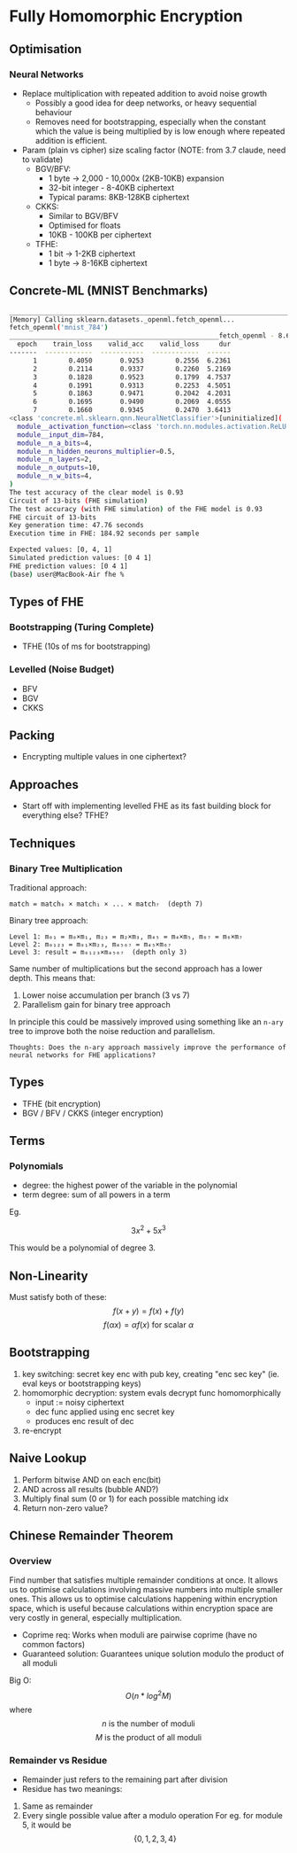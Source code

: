 # Fully Homomorphic Encryption

## Optimisation

### Neural Networks

- Replace multiplication with repeated addition to avoid noise growth
  - Possibly a good idea for deep networks, or heavy sequential behaviour
  - Removes need for bootstrapping, especially when the constant which the
    value is being multiplied by is low enough where repeated addition is
    efficient.
- Param (plain vs cipher) size scaling factor (NOTE: from 3.7 claude, need to validate)
  - BGV/BFV:
    - 1 byte -> 2,000 - 10,000x (2KB-10KB) expansion
    - 32-bit integer - 8-40KB ciphertext
    - Typical params: 8KB-128KB ciphertext
  - CKKS:
    - Similar to BGV/BFV
    - Optimised for floats
    - 10KB - 100KB per ciphertext
  - TFHE:
    - 1 bit -> 1-2KB ciphertext
    - 1 byte -> 8-16KB ciphertext

## Concrete-ML (MNIST Benchmarks)

```bash
________________________________________________________________________________
[Memory] Calling sklearn.datasets._openml.fetch_openml...
fetch_openml('mnist_784')
_____________________________________________________fetch_openml - 8.6s, 0.1min
  epoch    train_loss    valid_acc    valid_loss     dur
-------  ------------  -----------  ------------  ------
      1        0.4050       0.9253        0.2556  6.2361
      2        0.2114       0.9337        0.2260  5.2169
      3        0.1828       0.9523        0.1799  4.7537
      4        0.1991       0.9313        0.2253  4.5051
      5        0.1863       0.9471        0.2042  4.2031
      6        0.1695       0.9490        0.2069  4.0555
      7        0.1660       0.9345        0.2470  3.6413
<class 'concrete.ml.sklearn.qnn.NeuralNetClassifier'>[uninitialized](
  module__activation_function=<class 'torch.nn.modules.activation.ReLU'>,
  module__input_dim=784,
  module__n_a_bits=4,
  module__n_hidden_neurons_multiplier=0.5,
  module__n_layers=2,
  module__n_outputs=10,
  module__n_w_bits=4,
)
The test accuracy of the clear model is 0.93
Circuit of 13-bits (FHE simulation)
The test accuracy (with FHE simulation) of the FHE model is 0.93
FHE circuit of 13-bits
Key generation time: 47.76 seconds
Execution time in FHE: 184.92 seconds per sample

Expected values: [0, 4, 1]
Simulated prediction values: [0 4 1]
FHE prediction values: [0 4 1]
(base) user@MacBook-Air fhe % 
```

## Types of FHE

### Bootstrapping (Turing Complete)

- TFHE (10s of ms for bootstrapping)

### Levelled (Noise Budget)

<!-- What is the typical mutiplicative depth here? -->
- BFV
- BGV
- CKKS

## Packing

- Encrypting multiple values in one ciphertext?

## Approaches

- Start off with implementing levelled FHE as its fast building
  block for everything else? TFHE?

## Techniques

### Binary Tree Multiplication

Traditional approach:

```
match = match₀ × match₁ × ... × match₇  (depth 7)
```

Binary tree approach:
```
Level 1: m₀₁ = m₀×m₁, m₂₃ = m₂×m₃, m₄₅ = m₄×m₅, m₆₇ = m₆×m₇
Level 2: m₀₁₂₃ = m₀₁×m₂₃, m₄₅₆₇ = m₄₅×m₆₇
Level 3: result = m₀₁₂₃×m₄₅₆₇  (depth only 3)
```

Same number of multiplications but the second approach has a lower depth.
This means that:
1) Lower noise accumulation per branch (3 vs 7)
2) Parallelism gain for binary tree approach

In principle this could be massively improved using something like an
`n-ary` tree to improve both the noise reduction and parallelism.

```
Thoughts: Does the n-ary approach massively improve the performance of
neural networks for FHE applications?
```

## Types

- TFHE (bit encryption)
- BGV / BFV / CKKS (integer encryption)

## Terms

### Polynomials

- degree: the highest power of the variable in the polynomial
- term degree: sum of all powers in a term

Eg.

$$ 3x^2 + 5x^3 $$

This would be a polynomial of degree 3.

## Non-Linearity

Must satisfy both of these:
$$ f(x + y) = f(x) + f(y) $$
$$ f(\alpha x) = \alpha f(x) \text{ for scalar } \alpha $$

## Bootstrapping

1. key switching: secret key enc with pub key, creating "enc sec key"
   (ie. eval keys or bootstrapping keys)
2. homomorphic decryption: system evals decrypt func homomorphically
   - input := noisy ciphertext
   - dec func applied using enc secret key
   - produces enc result of dec
3. re-encrypt

## Naive Lookup

1. Perform bitwise AND on each enc(bit)
2. AND across all results (bubble AND?)
3. Multiply final sum (0 or 1) for each possible matching idx
4. Return non-zero value?

## Chinese Remainder Theorem

### Overview

Find number that satisfies multiple remainder conditions at once.
It allows us to optimise calculations involving massive numbers
into multiple smaller ones.
This allows us to optimise calculations happening within
encryption space, which is useful because calculations within
encryption space are very costly in general, especially
multiplication.

- Coprime req: Works when moduli are pairwise coprime (have no common factors)
- Guaranteed solution: Guarantees unique solution modulo the product of all moduli

Big O:
$$ O(n * log^2 M) $$
where
$$ n \text{ is the number of moduli} $$
$$ M \text{ is the product of all moduli} $$

### Remainder vs Residue

- Remainder just refers to the remaining part after division
- Residue has two meanings:
1) Same as remainder
2) Every single possible value after a modulo operation
For eg. for module 5, it would be
$$ \{ 0, 1, 2, 3, 4 \} $$